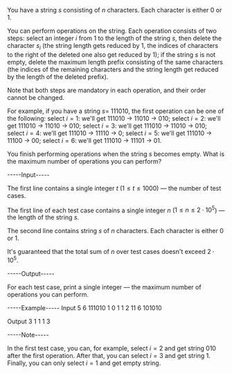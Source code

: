 You have a string $s$ consisting of $n$ characters. Each character is either 0 or 1.

You can perform operations on the string. Each operation consists of two steps:  select an integer $i$ from $1$ to the length of the string $s$, then delete the character $s_i$ (the string length gets reduced by $1$, the indices of characters to the right of the deleted one also get reduced by $1$);  if the string $s$ is not empty, delete the maximum length prefix consisting of the same characters (the indices of the remaining characters and the string length get reduced by the length of the deleted prefix). 

Note that both steps are mandatory in each operation, and their order cannot be changed.

For example, if you have a string $s =$ 111010, the first operation can be one of the following:  select $i = 1$: we'll get 111010 $\rightarrow$ 11010 $\rightarrow$ 010;  select $i = 2$: we'll get 111010 $\rightarrow$ 11010 $\rightarrow$ 010;  select $i = 3$: we'll get 111010 $\rightarrow$ 11010 $\rightarrow$ 010;  select $i = 4$: we'll get 111010 $\rightarrow$ 11110 $\rightarrow$ 0;  select $i = 5$: we'll get 111010 $\rightarrow$ 11100 $\rightarrow$ 00;  select $i = 6$: we'll get 111010 $\rightarrow$ 11101 $\rightarrow$ 01. 

You finish performing operations when the string $s$ becomes empty. What is the maximum number of operations you can perform?


-----Input-----

The first line contains a single integer $t$ ($1 \le t \le 1000$) — the number of test cases.

The first line of each test case contains a single integer $n$ ($1 \le n \le 2 \cdot 10^5$) — the length of the string $s$.

The second line contains string $s$ of $n$ characters. Each character is either 0 or 1.

It's guaranteed that the total sum of $n$ over test cases doesn't exceed $2 \cdot 10^5$.


-----Output-----

For each test case, print a single integer — the maximum number of operations you can perform.


-----Example-----
Input
5
6
111010
1
0
1
1
2
11
6
101010

Output
3
1
1
1
3



-----Note-----

In the first test case, you can, for example, select $i = 2$ and get string 010 after the first operation. After that, you can select $i = 3$ and get string 1. Finally, you can only select $i = 1$ and get empty string.
